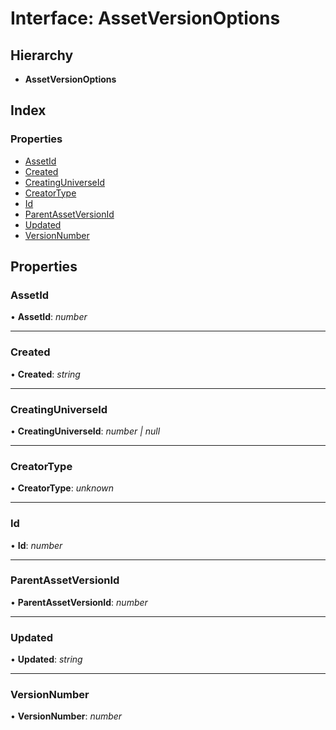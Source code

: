 
# Interface: AssetVersionOptions

## Hierarchy

* **AssetVersionOptions**

## Index

### Properties

* [AssetId](_structures_asset_.assetversionoptions.md#assetid)
* [Created](_structures_asset_.assetversionoptions.md#created)
* [CreatingUniverseId](_structures_asset_.assetversionoptions.md#creatinguniverseid)
* [CreatorType](_structures_asset_.assetversionoptions.md#creatortype)
* [Id](_structures_asset_.assetversionoptions.md#id)
* [ParentAssetVersionId](_structures_asset_.assetversionoptions.md#parentassetversionid)
* [Updated](_structures_asset_.assetversionoptions.md#updated)
* [VersionNumber](_structures_asset_.assetversionoptions.md#versionnumber)

## Properties

### <a id="assetid" name="assetid"></a>  AssetId

• **AssetId**: *number*

___

### <a id="created" name="created"></a>  Created

• **Created**: *string*

___

### <a id="creatinguniverseid" name="creatinguniverseid"></a>  CreatingUniverseId

• **CreatingUniverseId**: *number | null*

___

### <a id="creatortype" name="creatortype"></a>  CreatorType

• **CreatorType**: *unknown*

___

### <a id="id" name="id"></a>  Id

• **Id**: *number*

___

### <a id="parentassetversionid" name="parentassetversionid"></a>  ParentAssetVersionId

• **ParentAssetVersionId**: *number*

___

### <a id="updated" name="updated"></a>  Updated

• **Updated**: *string*

___

### <a id="versionnumber" name="versionnumber"></a>  VersionNumber

• **VersionNumber**: *number*
